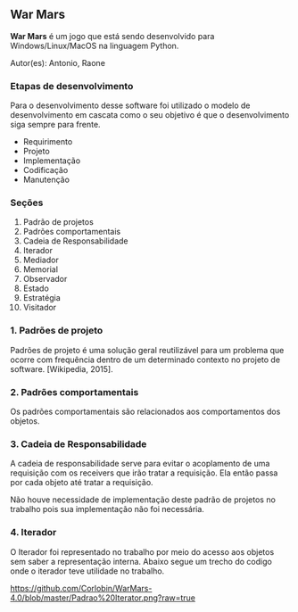 ## War Mars ##

**War Mars** é um jogo que está sendo desenvolvido para Windows/Linux/MacOS na linguagem Python.

Autor(es): Antonio, Raone


### Etapas de desenvolvimento ###

Para o desenvolvimento desse software foi utilizado o modelo de desenvolvimento em cascata como o seu objetivo é que o desenvolvimento siga sempre para frente.

- Requirimento
- Projeto
- Implementação
- Codificação
- Manutenção

### Seções
1. Padrão de projetos
2. Padrões comportamentais
3. Cadeia de Responsabilidade
4. Iterador
5. Mediador
6. Memorial
7. Observador
8. Estado
9. Estratégia
10. Visitador

### 1. Padrões de projeto ###

Padrões de projeto é uma solução geral reutilizável para um problema que ocorre com frequência dentro de um determinado contexto no projeto de software. [Wikipedia, 2015]. 

### 2. Padrões comportamentais


Os padrões comportamentais são relacionados aos comportamentos dos objetos.

### 3. Cadeia de Responsabilidade

A cadeia de responsabilidade serve para evitar o acoplamento de uma requisição com os receivers que irão tratar a requisição. Ela então passa
por cada objeto até tratar a requisição. 

Não houve necessidade de implementação deste padrão de projetos no trabalho pois sua implementação não foi necessária.

### 4. Iterador

O Iterador foi representado no trabalho por meio do acesso aos objetos sem saber a representação interna. Abaixo segue um trecho do codigo onde o iterador teve
utilidade no trabalho. 

https://github.com/Corlobin/WarMars-4.0/blob/master/Padrao%20Iterator.png?raw=true



